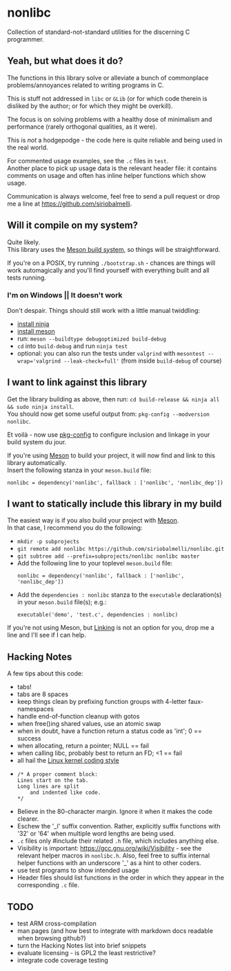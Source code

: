# nonlibc
Collection of standard-not-standard utilities for the discerning C programmer.


## Yeah, but what does it do?
The functions in this library solve or alleviate a bunch of commonplace
	problems/annoyances related to writing programs in C.

This is stuff not addressed in `libc` or `GLib`
	(or for which code therein is disliked by the author;
	or for which they might be overkill).

The focus is on solving problems with a healthy dose of minimalism
	and performance (rarely orthogonal qualities, as it were).

This is *not* a hodgepodge - the code here is quite reliable
	and being used in the real world.

For commented usage examples, see the `.c` files in `test`. \
Another place to pick up usage data is the relevant header file:
	it contains comments on usage and often has inline
	helper functions which show usage.

Communication is always welcome, feel free to send a pull request
	or drop me a line at <https://github.com/siriobalmelli>.


## Will it compile on my system?
Quite likely. \
This library uses the [Meson build system](http://mesonbuild.com/index.html),
	so things will be straightforward.

If you're on a POSIX, try running `./bootstrap.sh` - chances are things will work
	automagically and you'll find yourself with everything built and all tests running.

### I'm on Windows || It doesn't work
Don't despair. Things should still work with a little manual twiddling:

-	[install ninja](https://ninja-build.org/)
-	[install meson](http://mesonbuild.com/Getting-meson.html)
-	run: `meson --buildtype debugoptimized build-debug`
-	`cd` into `build-debug` and run `ninja test`
-	optional: you can also run the tests under `valgrind` with
		`mesontest --wrap='valgrind --leak-check=full'`
		(from inside `build-debug` of course)


## I want to link against this library
Get the library building as above, then run: `cd build-release && ninja all && sudo ninja install`. \
You should now get some useful output from: `pkg-config --modversion nonlibc`.

Et voilà - now use [pkg-config](https://www.freedesktop.org/wiki/Software/pkg-config/)
	to configure inclusion and linkage in your build system du jour.

If you're using [Meson](http://mesonbuild.com/index.html) to build your project,
	it will now find and link to this library automatically. \
Insert the following stanza in your `meson.build` file: 
```
nonlibc = dependency('nonlibc', fallback : ['nonlibc', 'nonlibc_dep'])
```


## I want to statically include this library in my build
The easiest way is if you also build your project with [Meson](http://mesonbuild.com/index.html). \
In that case, I recommend you do the following:
-	`mkdir -p subprojects`
-	`git remote add nonlibc https://github.com/siriobalmelli/nonlibc.git`
-	`git subtree add --prefix=subprojects/nonlibc nonlibc master`
-	Add the following line to your toplevel `meson.build` file:
	```
	nonlibc = dependency('nonlibc', fallback : ['nonlibc', 'nonlibc_dep'])
	```
-	Add the `dependencies : nonlibc` stanza to the `executable` declaration(s)
		in your `meson.build` file(s); e.g.:
	```
	executable('demo', 'test.c', dependencies : nonlibc)
	```

If you're not using Meson, but [Linking](#i-want-to-link-against-this-library)
	is not an option for you,
	drop me a line and I'll see if I can help.


## Hacking Notes
A few tips about this code:
-	tabs!
-	tabs are 8 spaces
-	keep things clean by prefixing function groups with 4-letter faux-namespaces
-	handle end-of-function cleanup with gotos
-	when free()ing shared values, use an atomic swap
-	when in doubt, have a function return a status code as 'int'; 0 == success
-	when allocating, return a pointer; NULL == fail
-	when calling libc, probably best to return an FD; <1 == fail
-	all hail the [Linux kernel coding style](https://01.org/linuxgraphics/gfx-docs/drm/process/coding-style.html)
-	```
	/* A proper comment block:
	Lines start on the tab.
	Long lines are split
		and indented like code.
	*/
	```
-	Believe in the 80-character margin. Ignore it when it makes the code clearer.
-	Eschew the '_l' suffix convention.
	Rather, explicitly suffix functions with '32' or '64' when multiple word
		lengths are being used.
-	`.c` files only #include their related `.h` file, which includes anything else.
-	Visibility is important: <https://gcc.gnu.org/wiki/Visibility> - see the
		relevant helper macros in `nonlibc.h`.
	Also, feel free to suffix internal helper functions with an underscore '_'
		as a hint to other coders.
-	use test programs to show intended usage
-	Header files should list functions in the order in which they appear in the
		corresponding `.c` file.
	

## TODO
-	test ARM cross-compilation
-	man pages (and how best to integrate with markdown docs readable when browsing github?)
-	turn the Hacking Notes list into brief snippets
-	evaluate licensing - is GPL2 the least restrictive?
-	integrate code coverage testing
